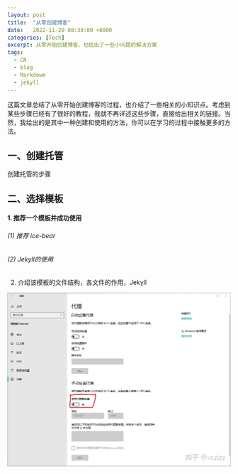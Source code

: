```yaml
---
layout: post
title:  "从零创建博客"
date:   2022-11-20 08:30:00 +0800
categories: [Tech]
excerpt: 从零开始创建博客，也给出了一些小问题的解决方案
tags:
  - CN
  - blog 
  - Markdowm
  - jekyll
---
```


这篇文章总结了从零开始创建博客的过程，也介绍了一些相关的小知识点。考虑到某些步骤已经有了很好的教程，我就不再详述这些步骤，直接给出相关的链接。当然，我给出的是其中一种创建和使用的方法，你可以在学习的过程中接触更多的方法。

## 一、创建托管

创建托管的步骤


## 二、选择模板

#### 1. 推荐一个模板并成功使用
###### (1) 推荐 ice-bear
###### (2) Jekyll的使用

2. 介绍该模板的文件结构，各文件的作用，Jekyll


![pic1](/assets/images/posts/Windows-use/01-01.jpg)
